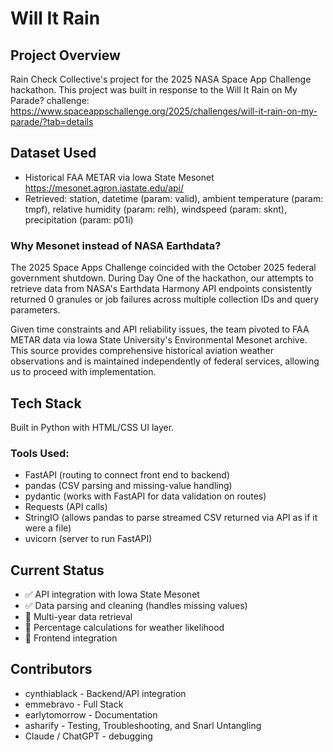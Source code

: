 # Will It Rain
## Project Overview
Rain Check Collective's project for the 2025 NASA Space App Challenge hackathon. This project was built in response to the Will It Rain on My Parade? challenge: https://www.spaceappschallenge.org/2025/challenges/will-it-rain-on-my-parade/?tab=details

## Dataset Used
- Historical FAA METAR via Iowa State Mesonet https://mesonet.agron.iastate.edu/api/
- Retrieved: station, datetime (param: valid), ambient temperature (param: tmpf), relative humidity (param: relh), windspeed (param: sknt), precipitation (param: p01i)

### Why Mesonet instead of NASA Earthdata?
The 2025 Space Apps Challenge coincided with the October 2025 federal government shutdown. During Day One of the hackathon, our attempts to retrieve data from NASA's Earthdata Harmony API endpoints consistently returned 0 granules or job failures across multiple collection IDs and query parameters.

Given time constraints and API reliability issues, the team pivoted to FAA METAR data via Iowa State University's Environmental Mesonet archive. This source provides comprehensive historical aviation weather observations and is maintained independently of federal services, allowing us to proceed with implementation.

## Tech Stack
Built in Python with HTML/CSS UI layer.

### Tools Used:
- FastAPI (routing to connect front end to backend)
- pandas (CSV parsing and missing-value handling)
- pydantic (works with FastAPI for data validation on routes)
- Requests (API calls)
- StringIO (allows pandas to parse streamed CSV returned via API as if it were a file)
- uvicorn (server to run FastAPI)

## Current Status
- ✅ API integration with Iowa State Mesonet
- ✅ Data parsing and cleaning (handles missing values)
- 🚧 Multi-year data retrieval
- 🚧 Percentage calculations for weather likelihood
- 🚧 Frontend integration

## Contributors
- cynthiablack - Backend/API integration
- emmebravo - Full Stack
- earlytomorrow - Documentation
- asharify - Testing, Troubleshooting, and Snarl Untangling
- Claude / ChatGPT - debugging